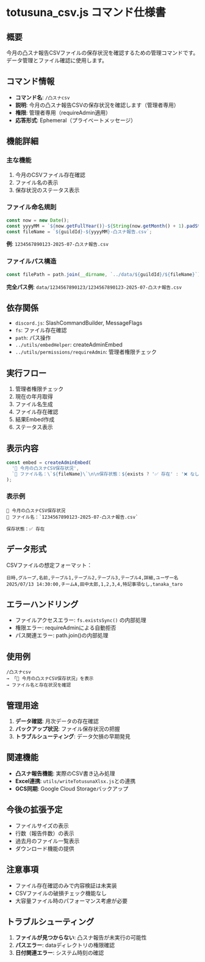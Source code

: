 # totusuna_csv.js コマンド仕様書

## 概要
今月の凸スナ報告CSVファイルの保存状況を確認するための管理コマンドです。データ管理とファイル確認に使用します。

## コマンド情報
- **コマンド名**: `/凸スナcsv`
- **説明**: 今月の凸スナ報告CSVの保存状況を確認します（管理者専用）
- **権限**: 管理者専用（requireAdmin適用）
- **応答形式**: Ephemeral（プライベートメッセージ）

## 機能詳細

### 主な機能
1. 今月のCSVファイル存在確認
2. ファイル名の表示
3. 保存状況のステータス表示

### ファイル命名規則
```javascript
const now = new Date();
const yyyyMM = `${now.getFullYear()}-${String(now.getMonth() + 1).padStart(2, '0')}`;
const fileName = `${guildId}-${yyyyMM}-凸スナ報告.csv`;
```

**例**: `1234567890123-2025-07-凸スナ報告.csv`

### ファイルパス構造
```javascript
const filePath = path.join(__dirname, `../data/${guildId}/${fileName}`);
```

**完全パス例**: `data/1234567890123/1234567890123-2025-07-凸スナ報告.csv`

## 依存関係
- `discord.js`: SlashCommandBuilder, MessageFlags
- `fs`: ファイル存在確認
- `path`: パス操作
- `../utils/embedHelper`: createAdminEmbed
- `../utils/permissions/requireAdmin`: 管理者権限チェック

## 実行フロー
1. 管理者権限チェック
2. 現在の年月取得
3. ファイル名生成
4. ファイル存在確認
5. 結果Embed作成
6. ステータス表示

## 表示内容
```javascript
const embed = createAdminEmbed(
  '🧾 今月の凸スナCSV保存状況',
  `📁 ファイル名：\`${fileName}\`\n\n保存状態：${exists ? '✅ 存在' : '❌ なし'}`
);
```

### 表示例
```
🧾 今月の凸スナCSV保存状況
📁 ファイル名：`1234567890123-2025-07-凸スナ報告.csv`

保存状態：✅ 存在
```

## データ形式
CSVファイルの想定フォーマット：
```csv
日時,グループ,名前,テーブル1,テーブル2,テーブル3,テーブル4,詳細,ユーザー名
2025/07/13 14:30:00,チームA,田中太郎,1,2,3,4,特記事項なし,tanaka_taro
```

## エラーハンドリング
- ファイルアクセスエラー: `fs.existsSync()` の内部処理
- 権限エラー: requireAdminによる自動拒否
- パス関連エラー: path.join()の内部処理

## 使用例
```
/凸スナcsv
→ 「🧾 今月の凸スナCSV保存状況」を表示
→ ファイル名と存在状況を確認
```

## 管理用途
1. **データ確認**: 月次データの存在確認
2. **バックアップ状況**: ファイル保存状況の把握
3. **トラブルシューティング**: データ欠損の早期発見

## 関連機能
- **凸スナ報告機能**: 実際のCSV書き込み処理
- **Excel連携**: `utils/writeTotusunaXlsx.js`との連携
- **GCS同期**: Google Cloud Storageバックアップ

## 今後の拡張予定
- ファイルサイズの表示
- 行数（報告件数）の表示
- 過去月のファイル一覧表示
- ダウンロード機能の提供

## 注意事項
- ファイル存在確認のみで内容検証は未実装
- CSVファイルの破損チェック機能なし
- 大容量ファイル時のパフォーマンス考慮が必要

## トラブルシューティング
1. **ファイルが見つからない**: 凸スナ報告が未実行の可能性
2. **パスエラー**: dataディレクトリの権限確認
3. **日付関連エラー**: システム時刻の確認
